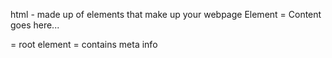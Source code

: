 html - made up of elements that make up your webpage 
Element = <tagname>Content goes here...</tagname>
<!DOCTYPE>
<html> = root element
<head> = contains meta info 
<title> = specifies title 
<body> = visible page content

Leaving Comments in HTML
control + / 
<!-- this is a comment -->

lorem30 = makes up 30 random words

<strong>TEXT<strong> = bolds text
<em>TEXT<em> = italic
<mark>TEXT<mark> = Highlight text
<del> cross out
<ins> underline

LISTS
ordered lists 

unordered lists

span is something you want to go back into
div seperates the text 

cd frontEndNotes/ to get back into the folder and feature that you want to get to 

attributes are always defined in the open tag